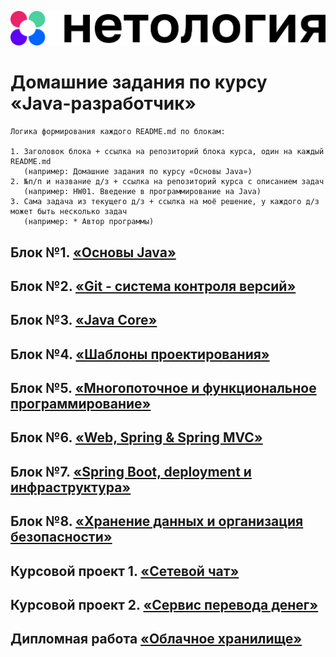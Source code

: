![](main_netology_logo.png)

# Домашние задания по курсу «Java-разработчик»

    Логика формирования каждого README.md по блокам:
    
    1. Заголовок блока + ссылка на репозиторий блока курса, один на каждый README.md
       (например: Домашние задания по курсу «Основы Java»)
    2. №п/п и название д/з + ссылка на репозиторий курса с описанием задач
       (например: HW01. Введение в программирование на Java)
    3. Сама задача из текущего д/з + ссылка на моё решение, у каждого д/з может быть несколько задач
       (например: * Автор программы)

## Блок №1. [«Основы Java»](src/main/java/ru/netology/basics)

## Блок №2. [«Git - система контроля версий»](src/main/java/ru/netology/git)

## Блок №3. [«Java Core»](src/main/java/ru/netology/core)

## Блок №4. [«Шаблоны проектирования»](src/main/java/ru/netology/patterns)

## Блок №5. [«Многопоточное и функциональное программирование»](src/main/java/ru/netology/multithreading)

## Блок №6. [«Web, Spring & Spring MVC»](src/main/java/ru/netology/web_spring_springmvc)

## Блок №7. [«Spring Boot, deployment и инфраструктура»](src/main/java/ru/netology/springboot_deployment_infrastructure)

## Блок №8. [«Хранение данных и организация безопасности»](src/main/java/ru/netology/database_jpa_security)

## Курсовой проект 1. [«Сетевой чат»](https://github.com/frepingod/netology-network-chat)

## Курсовой проект 2. [«Сервис перевода денег»](https://github.com/frepingod/netology-transfer-money)

## Дипломная работа [«Облачное хранилище»](https://github.com/frepingod/netology-cloud-storage)